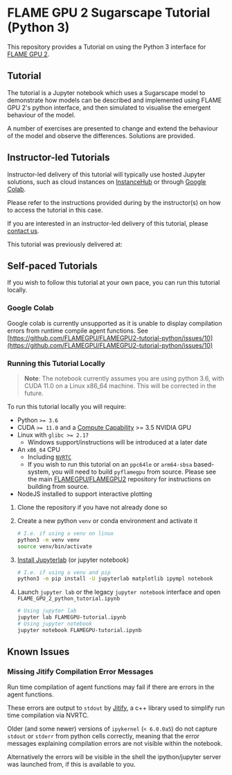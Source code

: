 # FLAME GPU 2 Sugarscape Tutorial (Python 3)

This repository provides a Tutorial on using the Python 3 interface for [FLAME GPU 2](https://github.com/FLAMEGPU/FLAMEGPU2).

## Tutorial

The tutorial is a Jupyter notebook which uses a Sugarscape model to demonstrate how models can be described and implemented using FLAME GPU 2's python interface, and then simulated to visualise the emergent behaviour of the model.

A number of exercises are presented to change and extend the behaviour of the model and observe the differences.
Solutions are provided.

## Instructor-led Tutorials

Instructor-led delivery of this tutorial will typically use hosted Jupyter solutions, such as cloud instances on [InstanceHub](https://www.instancehub.com/) or through [Google Colab](https://colab.research.google.com/).

Please refer to the instructions provided during by the instructor(s) on how to access the tutorial in this case.

If you are interested in an instructor-led delivery of this tutorial, please [contact us](https://flamegpu.com/contact/).

This tutorial was previously delivered at:

## Self-paced Tutorials

If you wish to follow this tutorial at your own pace, you can run this tutorial locally.

### Google Colab

Google colab is currently unsupported as it is unable to display compilation errors from runtime compile agent functions. See [https://github.com/FLAMEGPU/FLAMEGPU2-tutorial-python/issues/10](https://github.com/FLAMEGPU/FLAMEGPU2-tutorial-python/issues/10)

### Running this Tutorial Locally

> **Note**: The notebook currently assumes you are using python 3.6, with CUDA 11.0 on a Linux x86_64 machine. This will be corrected in the future.

To run this tutorial locally you will require:

+ Python `>= 3.6`
+ CUDA `>= 11.0` and a [Compute Capability](https://developer.nvidia.com/cuda-gpus) >= 3.5 NVIDIA GPU
+ Linux with `glibc >= 2.17`
  + Windows support/instructions will be introduced at a later date
+ An `x86_64` CPU
  + Including [`NVRTC`](https://docs.nvidia.com/cuda/nvrtc/index.html)
  + If you wish to run this tutorial on an `ppc64le` or `arm64-sbsa` based-system, you will need to build `pyflamegpu` from source.
  Please see the main [FLAMEGPU/FLAMEGPU2](https://github.com/FLAMEGPU/FLAMEGPU2) repository for instructions on building from source.
+ NodeJS installed to support interactive plotting

1. Clone the repository if you have not already done so

2. Create a new python `venv` or conda environment and activate it
  
    ```bash
    # I.e. if using a venv on linux
    python3 -m venv venv
    source venv/bin/activate
    ```

3. [Install Jupyterlab](https://jupyterlab.readthedocs.io/en/stable/getting_started/installation.html) (or jupyter notebook)

    ```bash
    # I.e. if using a venv and pip
    python3 -m pip install -U jupyterlab matplotlib ipympl notebook
    ```

4. Launch `jupyter lab` or the legacy `jupyter notebook` interface and open `FLAME_GPU_2_python_tutorial.ipynb`

    ```bash
    # Using jupyter lab
    jupyter lab FLAMEGPU-tutorial.ipynb
    # Using jupyter notebook
    jupyter notebook FLAMEGPU-tutorial.ipynb
    ```

## Known Issues

### Missing Jitify Compilation Error Messages

Run time compilation of agent functions may fail if there are errors in the agent functions.

These errors are output to `stdout` by [Jitify](https://github.com/nvidia/jitify), a c++ library used to simplify run time compilation via NVRTC.

Older (and some newer) versions of `ipykernel` (`< 6.0.0a5`) do not capture `stdout` or `stderr` from python cells correctly, meaning that the error messages explaining compilation errors are not visible within the notebook.

Alternatively the errors will be visible in the shell the ipython/jupyter server was launched from, if this is available to you.